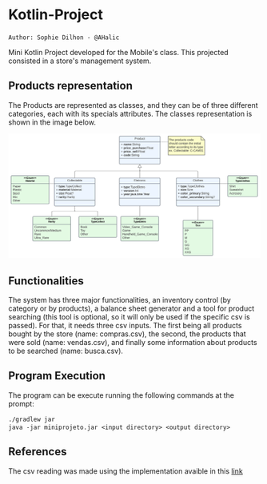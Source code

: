 # Kotlin-Project
`Author: Sophie Dilhon - @AHalic`

Mini Kotlin Project developed for the Mobile's class. This projected consisted in a store's management system. 


## Products representation
The Products are represented as classes, and they can be of three different categories, each with its specials attributes. The classes representation is shown in the image below.

<img src="image/uml.svg" alt="UML representation" width="650"/>


## Functionalities 
The system has three major functionalities, an inventory control (by category or by products), a balance sheet generator and a tool for product searching (this tool is optional, so it will only be used if the specific csv is passed). For that, it needs three csv inputs. The first being all products bought by the store (name: compras.csv), the second, the products that were sold (name: vendas.csv), and finally some information about products to be searched (name: busca.csv). 


## Program Execution
The program can be execute running the following commands at the prompt:
```
./gradlew jar 
java -jar miniprojeto.jar <input directory> <output directory>
```

## References
The csv reading was made using the implementation avaible in this [link](https://github.com/doyaaaaaken/kotlin-csv)
